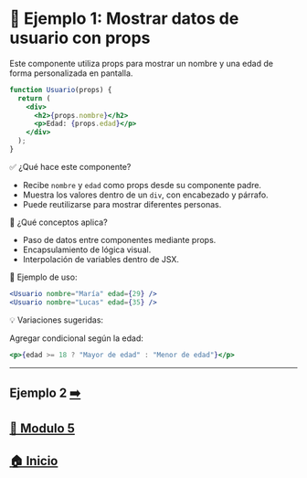 # 🧪 Ejemplo 1: Mostrar datos de usuario con props

Este componente utiliza props para mostrar un nombre y una edad de forma personalizada en pantalla.

```jsx
function Usuario(props) {
  return (
    <div>
      <h2>{props.nombre}</h2>
      <p>Edad: {props.edad}</p>
    </div>
  );
}
```

✅ ¿Qué hace este componente?

* Recibe `nombre` y `edad` como props desde su componente padre.
* Muestra los valores dentro de un `div`, con encabezado y párrafo.
* Puede reutilizarse para mostrar diferentes personas.

🧠 ¿Qué conceptos aplica?

* Paso de datos entre componentes mediante props.
* Encapsulamiento de lógica visual.
* Interpolación de variables dentro de JSX.

📌 Ejemplo de uso:

```jsx
<Usuario nombre="María" edad={29} />
<Usuario nombre="Lucas" edad={35} />
```

💡 Variaciones sugeridas:

Agregar condicional según la edad:

```jsx
<p>{edad >= 18 ? "Mayor de edad" : "Menor de edad"}</p>
```

---

## Ejemplo 2 [➡️](../Ejemplos/Ejemplo_2.md)

## [📄 Modulo 5](../Modulo_5.md) 

## [🏠 Inicio](../../README.md) 
